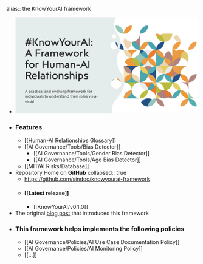 alias:: the KnowYourAI framework

- ![KnowYourAI.png](../assets/KnowYourAI_1726213479870_0.png)
- ### Features
	- [[Human-AI Relationships Glossary]]
	- [[AI Governance/Tools/Bias Detector]]
		- [[AI Governance/Tools/Gender Bias Detector]]
		- [[AI Governance/Tools/Age Bias Detector]]
	- [[MIT/AI Risks/Database]]
- Repository Home on **GitHub**
  collapsed:: true
	- https://github.com/sindoc/knowyourai-framework
	- #### [[Latest release]]
		- [[KnowYourAI/v0.1.0]]
- The original [blog post](https://lutino.substack.com/p/navigating-the-ai-transition-a-good) that introduced this framework
- ### This framework helps implements the following policies
	- [[AI Governance/Policies/AI Use Case Documentation Policy]]
	- [[AI Governance/Policies/AI Monitoring Policy]]
	- [[...]]